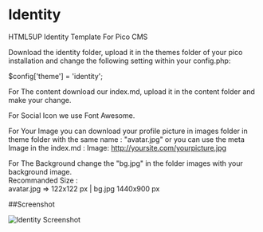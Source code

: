 # Identity
HTML5UP Identity Template For Pico CMS

Download the identity folder, upload it in the themes folder of your pico installation and change the following setting within your config.php:

$config['theme'] = 'identity';

For The content  download our index.md, upload it in the content folder and make your change.

For Social Icon we use Font Awesome.

For Your Image you can download your profile picture in images folder in theme folder with the same name : "avatar.jpg" or you can use the meta Image in the index.md :
Image: http://yoursite.com/yourpicture.jpg

For The Background change the "bg.jpg" in the folder images with your background image.<br />
Recommanded Size : <br />avatar.jpg => 122x122 px | bg.jpg 1440x900 px

##Screenshot

<img src="http://img15.hostingpics.net/pics/363213identityscreenshot.jpg" alt="Identity Screenshot" />

